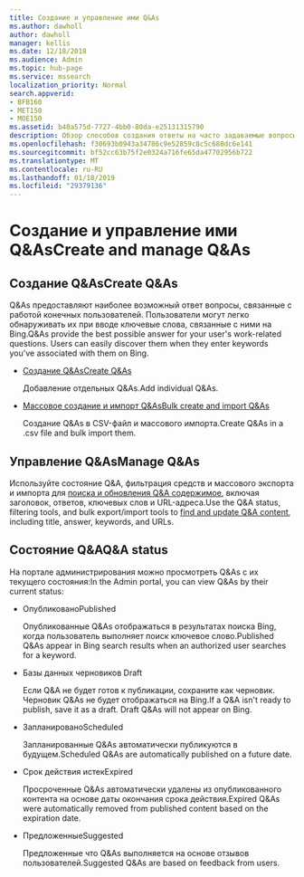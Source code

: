 ```yaml
---
title: Создание и управление ими Q&As
ms.author: dawholl
author: dawholl
manager: kellis
ms.date: 12/18/2018
ms.audience: Admin
ms.topic: hub-page
ms.service: mssearch
localization_priority: Normal
search.appverid:
- BFB160
- MET150
- MOE150
ms.assetid: b40a575d-7727-4bb0-80da-e25131315790
description: Обзор способов создания ответы на часто задаваемые вопросы на портале Microsoft администрирования поиска
ms.openlocfilehash: f30693b0943a34786c9e52859c8c5c680dc6e141
ms.sourcegitcommit: bf52cc63b75f2e0324a716fe65da47702956b722
ms.translationtype: MT
ms.contentlocale: ru-RU
ms.lasthandoff: 01/18/2019
ms.locfileid: "29379136"
---
```

# <a name="create-and-manage-qas"></a><span data-ttu-id="e55d7-103">Создание и управление ими Q&As</span><span class="sxs-lookup"><span data-stu-id="e55d7-103">Create and manage Q&As</span></span>

## <a name="create-qas"></a><span data-ttu-id="e55d7-104">Создание Q&As</span><span class="sxs-lookup"><span data-stu-id="e55d7-104">Create Q&As</span></span>

<span data-ttu-id="e55d7-p101">Q&As предоставляют наиболее возможный ответ вопросы, связанные с работой конечных пользователей. Пользователи могут легко обнаруживать их при вводе ключевые слова, связанные с ними на Bing.</span><span class="sxs-lookup"><span data-stu-id="e55d7-p101">Q&As provide the best possible answer for your user's work-related questions. Users can easily discover them when they enter keywords you've associated with them on Bing.</span></span>
  
- [<span data-ttu-id="e55d7-107">Создание Q&As</span><span class="sxs-lookup"><span data-stu-id="e55d7-107">Create Q&As</span></span>](create-qas.md)
    
    <span data-ttu-id="e55d7-108">Добавление отдельных Q&As.</span><span class="sxs-lookup"><span data-stu-id="e55d7-108">Add individual Q&As.</span></span>
    
- [<span data-ttu-id="e55d7-109">Массовое создание и импорт Q&As</span><span class="sxs-lookup"><span data-stu-id="e55d7-109">Bulk create and import Q&As</span></span>](bulk-create-qas.md)
    
    <span data-ttu-id="e55d7-110">Создание Q&As в CSV-файл и массового импорта.</span><span class="sxs-lookup"><span data-stu-id="e55d7-110">Create Q&As in a .csv file and bulk import them.</span></span>
    
## <a name="manage-qas"></a><span data-ttu-id="e55d7-111">Управление Q&As</span><span class="sxs-lookup"><span data-stu-id="e55d7-111">Manage Q&As</span></span>

<span data-ttu-id="e55d7-112">Используйте состояние Q&A, фильтрация средств и массового экспорта и импорта для [поиска и обновления Q&A содержимое](manage-qas.md), включая заголовок, ответов, ключевых слов и URL-адреса.</span><span class="sxs-lookup"><span data-stu-id="e55d7-112">Use the Q&A status, filtering tools, and bulk export/import tools to [find and update Q&A content](manage-qas.md), including title, answer, keywords, and URLs.</span></span>
  
## <a name="qa-status"></a><span data-ttu-id="e55d7-113">Состояние Q&A</span><span class="sxs-lookup"><span data-stu-id="e55d7-113">Q&A status</span></span>

<span data-ttu-id="e55d7-114">На портале администрирования можно просмотреть Q&As с их текущего состояния:</span><span class="sxs-lookup"><span data-stu-id="e55d7-114">In the Admin portal, you can view Q&As by their current status:</span></span>
  
- <span data-ttu-id="e55d7-115">Опубликовано</span><span class="sxs-lookup"><span data-stu-id="e55d7-115">Published</span></span>
    
    <span data-ttu-id="e55d7-116">Опубликованные Q&As отображаться в результатах поиска Bing, когда пользователь выполняет поиск ключевое слово.</span><span class="sxs-lookup"><span data-stu-id="e55d7-116">Published Q&As appear in Bing search results when an authorized user searches for a keyword.</span></span>
    
- <span data-ttu-id="e55d7-117">Базы данных черновиков </span><span class="sxs-lookup"><span data-stu-id="e55d7-117">Draft</span></span>
    
    <span data-ttu-id="e55d7-p102">Если Q&A не будет готов к публикации, сохраните как черновик. Черновик Q&As не будет отображаться на Bing.</span><span class="sxs-lookup"><span data-stu-id="e55d7-p102">If a Q&A isn't ready to publish, save it as a draft. Draft Q&As will not appear on Bing.</span></span>
    
- <span data-ttu-id="e55d7-120">Запланировано</span><span class="sxs-lookup"><span data-stu-id="e55d7-120">Scheduled</span></span>
    
    <span data-ttu-id="e55d7-121">Запланированные Q&As автоматически публикуются в будущем.</span><span class="sxs-lookup"><span data-stu-id="e55d7-121">Scheduled Q&As are automatically published on a future date.</span></span>
    
- <span data-ttu-id="e55d7-122">Срок действия истек</span><span class="sxs-lookup"><span data-stu-id="e55d7-122">Expired</span></span>
    
    <span data-ttu-id="e55d7-123">Просроченные Q&As автоматически удалены из опубликованного контента на основе даты окончания срока действия.</span><span class="sxs-lookup"><span data-stu-id="e55d7-123">Expired Q&As were automatically removed from published content based on the expiration date.</span></span>
    
- <span data-ttu-id="e55d7-124">Предложенные</span><span class="sxs-lookup"><span data-stu-id="e55d7-124">Suggested</span></span>
    
    <span data-ttu-id="e55d7-125">Предложенные что Q&As выполняется на основе отзывов пользователей.</span><span class="sxs-lookup"><span data-stu-id="e55d7-125">Suggested Q&As are based on feedback from users.</span></span>

  

